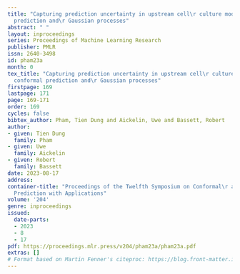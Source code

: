 ```yaml
---
title: "Capturing prediction uncertainty in upstream cell\r culture models using conformal
  prediction and\r Gaussian processes"
abstract: " "
layout: inproceedings
series: Proceedings of Machine Learning Research
publisher: PMLR
issn: 2640-3498
id: pham23a
month: 0
tex_title: "Capturing prediction uncertainty in upstream cell\r culture models using
  conformal prediction and\r Gaussian processes"
firstpage: 169
lastpage: 171
page: 169-171
order: 169
cycles: false
bibtex_author: Pham, Tien Dung and Aickelin, Uwe and Bassett, Robert
author:
- given: Tien Dung
  family: Pham
- given: Uwe
  family: Aickelin
- given: Robert
  family: Bassett
date: 2023-08-17
address:
container-title: "Proceedings of the Twelfth Symposium on Conformal\r and Probabilistic
  Prediction with Applications"
volume: '204'
genre: inproceedings
issued:
  date-parts:
  - 2023
  - 8
  - 17
pdf: https://proceedings.mlr.press/v204/pham23a/pham23a.pdf
extras: []
# Format based on Martin Fenner's citeproc: https://blog.front-matter.io/posts/citeproc-yaml-for-bibliographies/
---
```


